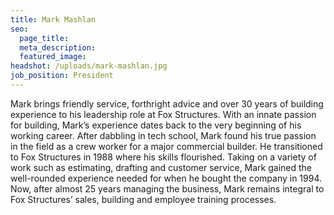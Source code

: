 ```yaml
---
title: Mark Mashlan
seo:
  page_title:
  meta_description:
  featured_image:
headshot: /uploads/mark-mashlan.jpg
job_position: President
---
```


Mark brings friendly service, forthright advice and over 30 years of building experience to his leadership role at Fox Structures. With an innate passion for building, Mark’s experience dates back to the very beginning of his working career. After dabbling in tech school, Mark found his true passion in the field as a crew worker for a major commercial builder. He transitioned to Fox Structures in 1988 where his skills flourished. Taking on a variety of work such as estimating, drafting and customer service, Mark gained the well-rounded experience needed for when he bought the company in 1994. Now, after almost 25 years managing the business, Mark remains integral to Fox Structures’ sales, building and employee training processes.
